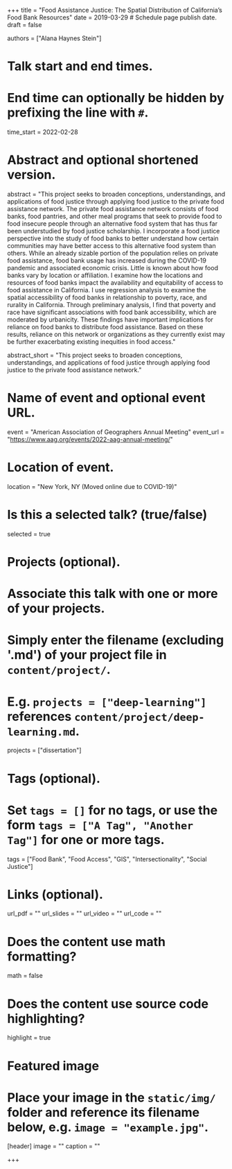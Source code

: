+++
title = "Food Assistance Justice: The Spatial Distribution of California’s Food Bank Resources"
date = 2019-03-29  # Schedule page publish date.
draft = false

authors = ["Alana Haynes Stein"]

# Talk start and end times.
#   End time can optionally be hidden by prefixing the line with `#`.
time_start = 2022-02-28

# Abstract and optional shortened version.
abstract = "This project seeks to broaden conceptions, understandings, and applications of food justice through applying food justice to the private food assistance network. The private food assistance network consists of food banks, food pantries, and other meal programs that seek to provide food to food insecure people through an alternative food system that has thus far been understudied by food justice scholarship. I incorporate a food justice perspective into the study of food banks to better understand how certain communities may have better access to this alternative food system than others. While an already sizable portion of the population relies on private food assistance, food bank usage has increased during the COVID-19 pandemic and associated economic crisis. Little is known about how food banks vary by location or affiliation. I examine how the locations and resources of food banks impact the availability and equitability of access to food assistance in California. I use regression analysis to examine the spatial accessibility of food banks in relationship to poverty, race, and rurality in California. Through preliminary analysis, I find that poverty and race have significant associations with food bank accessibility, which are moderated by urbanicity. These findings have important implications for reliance on food banks to distribute food assistance. Based on these results, reliance on this network or organizations as they currently exist may be further exacerbating existing inequities in food access."

abstract_short = "This project seeks to broaden conceptions, understandings, and applications of food justice through applying food justice to the private food assistance network."

# Name of event and optional event URL.
event = "American Association of Geographers Annual Meeting"
event_url = "https://www.aag.org/events/2022-aag-annual-meeting/"

# Location of event.
location = "New York, NY (Moved online due to COVID-19)"

# Is this a selected talk? (true/false)
selected = true

# Projects (optional).
#   Associate this talk with one or more of your projects.
#   Simply enter the filename (excluding '.md') of your project file in `content/project/`.
#   E.g. `projects = ["deep-learning"]` references `content/project/deep-learning.md`.
projects = ["dissertation"]

# Tags (optional).
#   Set `tags = []` for no tags, or use the form `tags = ["A Tag", "Another Tag"]` for one or more tags.
tags = ["Food Bank", "Food Access", "GIS", "Intersectionality", "Social Justice"]

# Links (optional).
url_pdf = ""
url_slides = ""
url_video = ""
url_code = ""

# Does the content use math formatting?
math = false

# Does the content use source code highlighting?
highlight = true

# Featured image
# Place your image in the `static/img/` folder and reference its filename below, e.g. `image = "example.jpg"`.
[header]
image = ""
caption = ""

+++